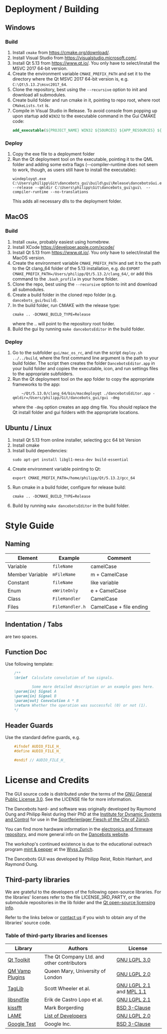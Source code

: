 # Deployment / Building
## Windows
### Build
1. Install ```cmake``` from https://cmake.org/download/.
2. Install Visual Studio from https://visualstudio.microsoft.com/.
3. Install Qt 5.13 from https://www.qt.io/. You only have to select/install the MSVC 2017 64-bit version.
4. Create the environment variable ```CMAKE_PREFIX_PATH``` and set it to the directory where the Qt MSVC 2017 64-bit version is, e.g. ```C:\Qt\5.13.2\msvc2017_64```.
5. Clone the repository, best using the ```--recursive``` option to init and download all submodules.
6. Create build folder and run cmake in it, pointing to repo root, where root ```CMakeLists.txt``` is.
7. Compile in Visual Studio in Release. To avoid console from popping up upon startup add ```WIN32``` to the executable command in the Gui CMAKE code:
	```cmake
	add_executable(${PROJECT_NAME} WIN32 ${SOURCES} ${APP_RESOURCES} ${HEADERS} ${QMLS})
	```
### Deploy
1. Copy the exe file to a deployment folder
2. Run the Qt deployment tool on the executable, pointing it to the QML folder and adding some extra flags (--compiler-runtime does not seem to work, though, as users still have to install the executable):
	```
	windeployqt.exe C:\Users\philipp\Git\dancebots_gui\build\gui\Release\dancebotsGui.exe --release --qmldir C:\Users\philipp\Git\dancebots_gui\gui\  --compiler-runtime --no-translations
	```
	This adds all necessary dlls to the deployment folder.

## MacOS
### Build
1. Install ```cmake```, probably easiest using homebrew.
2. Install XCode https://developer.apple.com/xcode/
3. Install Qt 5.13 from https://www.qt.io/. You only have to select/install the MacOS version.
4. Create the environment variable ```CMAKE_PREFIX_PATH``` and set it to the path to the Qt clang_64 folder of the 5.13 installation, e.g. do ```EXPORT CMAKE_PREFIX_PATH=/Users/philipp/Qt/5.13.2/clang_64/```, or add this command to the ```.bash_profile``` in your home folder.
5. Clone the repo, best using the ```--recursive``` option to init and download all submodules.
6. Create a build folder in the cloned repo folder (e.g. ```dancebots_gui/build```).
7. In the build folder, run CMAKE with the release type:
	```
	cmake .. -DCMAKE_BUILD_TYPE=Release
	```
	where the .. will point to the repository root folder.
8. Build the gui by running ```make dancebotsEditor``` in the build folder.
### Deploy
1. Go to the subfolder ```gui/mac_os_rc```, and run the script ```deploy.sh ../../build```, where the first command line argument is the path to your build folder. The script then creates the folder ```DancebotsEditor.app``` in your build folder and copies the executable, icon, and run settings files to the appropriate subfolders.
2. Run the Qt deployment tool on the app folder to copy the appropriate frameworks to the app:
	```
		~/Qt/5.13.0/clang_64/bin/macdeployqt ./dancebotsEditor.app -qmldir=/Users/philipp/Git/dancebots_gui/gui -dmg
	```
	where the ```-dmg``` option creates an app dmg file. You should replace the Qt install folder and gui folders with the appropriate locations.

## Ubuntu / Linux
1. Install Qt 5.13 from online installer, selecting gcc 64 bit Version
2. Install cmake
3. Install build dependencies:
	```
	sudo apt-get install libgl1-mesa-dev build-essential
	```
4. Create environment variable pointing to Qt:
	```
	export CMAKE_PREFIX_PATH=/home/philipp/Qt/5.13.2/gcc_64
	```
5. Run cmake in a build folder, configure for release build:
	```
	cmake .. -DCMAKE_BUILD_TYPE=Release
	```
6. Build by running ```make dancebotsEditor``` in the build folder.

# Style Guide

## Naming

| Element 	| Example | Comment |
| ------- 	| ------- | ------- |
| Variable 	| `fileName` | camelCase |
| Member Variable | `mFileName` | m + CamelCase|
| Constant	| `fileName` | like variable |
| Enum | `eWriteOnly` | e + CamelCase|
| Class | `FileHandler` | CamelCase|
| Files | `FileHandler.h` | CamelCase + file ending|

## Indentation / Tabs
are two spaces.

## Function Doc

Use following template:
```cpp
	/**
	\brief  Calculate convolution of two signals.

			Some more detailed description or an example goes here.
	\param[in] Signal A
	\param[in] Signal B
	\param[out] Convolution A * B
	\return Whether the operation was successful (0) or not (1).
	*/
```

## Header Guards
Use the standard define guards, e.g.
```cpp
	#ifndef AUDIO_FILE_H_
	#define AUDIO_FILE_H_

	#endif // AUDIO_FILE_H_
```
# License and Credits
The GUI source code is distributed under the terms of the [GNU General Public License 3.0](https://spdx.org/licenses/GPL-3.0.html). See the LICENSE file for more information.

The Dancebots hard- and software was originally developed by Raymond Oung and Philipp Reist during their PhD at the [Institute for Dynamic Systems and Control](https://idsc.ethz.ch/) for use in the [Sportferienlager Fiesch of the City of Zürich](https://zuerifiesch.ch/).

You can find more hardware information in the [electronics and firmware repository](https://github.com/philippReist/dancebots_electronics), and more general info on the [Dancebots website](http://www.dancebots.ch/).

The workshop's continued existence is due to the educational outreach program [mint & pepper](https://www.mintpepper.ch/) at the [Wyss Zurich](https://www.wysszurich.uzh.ch/).

The Dancebots GUI was developed by Philipp Reist, Robin Hanhart, and Raymond Oung.

## Third-party libraries
We are grateful to the developers of the following open-source libraries. For the libraries' licenses refer to the file LICENSE_3RD_PARTY, or the submodule repositories in the lib folder and the [Qt open-source licensing info](https://www.qt.io/licensing/).

Refer to the links below or [contact us](mailto:philipp.reist@gmail.com) if you wish to obtain any of the libraries' source code.

### Table of third-party libraries and licenses
| Library | Authors |  License |
| ------- | ------- |  ------- |
| [Qt Toolkit](https://www.qt.io/) | The Qt Company Ltd. and other contributors | [GNU LGPL 3.0](https://doc.qt.io/qt-5/lgpl.html) |
| [QM Vamp Plugins](https://github.com/c4dm/qm-vamp-plugins) | Queen Mary, University of London | [GNU LGPL 2.0](https://spdx.org/licenses/LGPL-2.0-or-later.html) |
| [TagLib](https://github.com/taglib/taglib) | Scott Wheeler et al. | [GNU LGPL 2.1](https://spdx.org/licenses/LGPL-2.1-or-later.html) and [MPL 1.1](https://spdx.org/licenses/MPL-1.1.html)|
| [libsndfile](https://github.com/erikd/libsndfile) | Erik de Castro Lopo et al. | [GNU LGPL 2.1](https://www.gnu.org/licenses/lgpl-2.1.html) |
| [kissfft](https://github.com/mborgerding/kissfft) | Mark Borgerding | [BSD 3-Clause](https://spdx.org/licenses/BSD-3-Clause.html)|
| [LAME](https://lame.sourceforge.io/) | [List of Developers](https://lame.sourceforge.io/developers.php) | [GNU LGPL 2.0](https://spdx.org/licenses/LGPL-2.0-or-later.html) |
| [Google Test](https://github.com/google/googletest) | Google Inc. | [BSD 3-Clause](https://spdx.org/licenses/BSD-3-Clause.html)|
